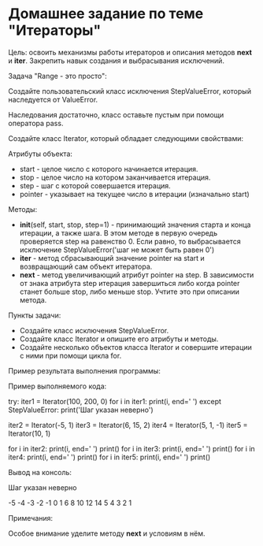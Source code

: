 # Домашнее задание по теме "Итераторы"

Цель: освоить механизмы работы итераторов и описания методов __next__ и __iter__. Закрепить навык создания и выбрасывания исключений.

Задача "Range - это просто":

Создайте пользовательский класс исключения StepValueError, который наследуется от ValueError.

Наследования достаточно, класс оставьте пустым при помощи оператора pass.

Создайте класс Iterator, который обладает следующими свойствами:

Атрибуты объекта:
  - start - целое число с которого начинается итерация.
  - stop - целое число на котором заканчивается итерация.
  - step - шаг с которой совершается итерация.
  - pointer - указывает на текущее число в итерации (изначально start)

Методы:
  - __init__(self, start, stop, step=1) - принимающий значения старта и конца итерации, а также шага. В этом методе в первую очередь проверяется step на равенство 0. Если равно, то выбрасывается исключение StepValueError('шаг не может быть равен 0')
  - __iter__ - метод сбрасывающий значение pointer на start и возвращающий сам объект итератора.
  - __next__ - метод увеличивающий атрибут pointer на step. В зависимости от знака атрибута step итерация завершиться либо когда pointer станет больше stop, либо меньше stop. Учтите это при описании метода.

Пункты задачи:
  - Создайте класс исключения StepValueError.
  - Создайте класс Iterator и опишите его атрибуты и методы.
  - Создайте несколько объектов класса Iterator и совершите итерации с ними при помощи цикла for.

Пример результата выполнения программы:

Пример выполняемого кода:

try:
  iter1 = Iterator(100, 200, 0)
  for i in iter1:
    print(i, end=' ')
except StepValueError:
  print('Шаг указан неверно')

iter2 = Iterator(-5, 1)
iter3 = Iterator(6, 15, 2)
iter4 = Iterator(5, 1, -1)
iter5 = Iterator(10, 1)


for i in iter2:
  print(i, end=' ')
print()
for i in iter3:
  print(i, end=' ')
print()
for i in iter4:
  print(i, end=' ')
print()
for i in iter5:
  print(i, end=' ')
print()

Вывод на консоль:

Шаг указан неверно

-5 -4 -3 -2 -1 0 1
6 8 10 12 14
5 4 3 2 1

Примечания:

Особое внимание уделите методу __next__ и условиям в нём.
